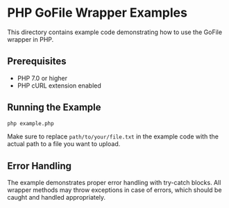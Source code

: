 # PHP GoFile Wrapper Examples

This directory contains example code demonstrating how to use the GoFile wrapper in PHP.

## Prerequisites

- PHP 7.0 or higher
- PHP cURL extension enabled

## Running the Example

```bash
php example.php
```

Make sure to replace `path/to/your/file.txt` in the example code with the actual path to a file you want to upload.

## Error Handling

The example demonstrates proper error handling with try-catch blocks. All wrapper methods may throw exceptions in case of errors, which should be caught and handled appropriately. 